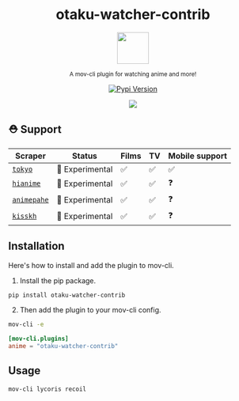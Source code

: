 <div align="center">

  # otaku-watcher-contrib
  <img src="https://gdjkhp.github.io/img/kagura-merge-avatar.gif" width=64>

  <sub>A mov-cli plugin for watching anime and more!</sub>

  [![Pypi Version](https://img.shields.io/pypi/v/otaku-watcher-contrib?style=flat)](https://pypi.org/project/otaku-watcher-contrib)

  <img src="https://gdjkhp.github.io/img/gintama.png">
</div>

## ⛑️ Support
| Scraper | Status | Films | TV | Mobile support |
| ------- | ------ | --- | --- | ---------------------- |
| [`tokyo`](https://www.tokyoinsider.com) | 🔵 Experimental | ✅ | ✅ | ✅ |
| [`hianime`](https://hianime.to) | 🔵 Experimental | ✅ | ✅  | ❓ |
| [`animepahe`](https://animepahe.ru) | 🔵 Experimental | ✅ | ✅  | ❓ |
| [`kisskh`](https://kisskh.id) | 🔵 Experimental | ✅ | ✅  | ❓ |

## Installation
Here's how to install and add the plugin to mov-cli.

1. Install the pip package.
```sh
pip install otaku-watcher-contrib
```
2. Then add the plugin to your mov-cli config.
```sh
mov-cli -e
```
```toml
[mov-cli.plugins]
anime = "otaku-watcher-contrib"
```
## Usage
```sh
mov-cli lycoris recoil
```